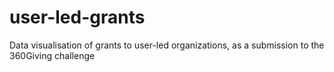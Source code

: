 # user-led-grants
Data visualisation of grants to user-led organizations, as a submission to the 360Giving challenge
